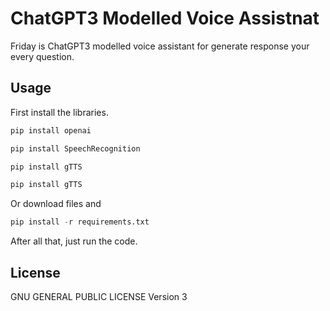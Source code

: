 # ChatGPT3 Modelled Voice Assistnat

Friday is ChatGPT3 modelled voice assistant for generate response your every question.

## Usage
First install the libraries.

```python
pip install openai

pip install SpeechRecognition

pip install gTTS

pip install gTTS
```

Or download files and

```python
pip install -r requirements.txt
```
After all that, just run the code.


## License

 GNU GENERAL PUBLIC LICENSE Version 3
